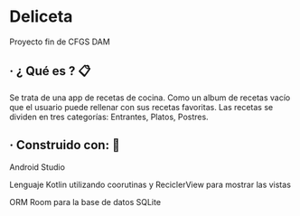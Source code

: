 # Deliceta

Proyecto fin de CFGS DAM

## · ¿ Qué es ? 📋
<p>Se trata de una app de recetas de cocina. Como un album de recetas vacío que el usuario puede rellenar con sus recetas favoritas.
Las recetas se dividen en tres categorías: Entrantes, Platos, Postres.</p>

## · Construido con: 🚀
<p>Android Studio</p>
<p>Lenguaje Kotlin utilizando coorutinas y ReciclerView para mostrar las vistas</p>
<p>ORM Room para la base de datos SQLite</p>




